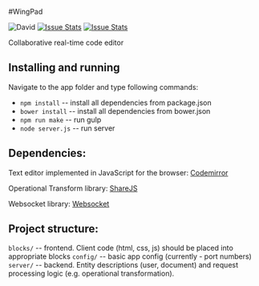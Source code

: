#WingPad

![David](https://david-dm.org/yandex-shri-minsk-2014/team-1.png)
[![Issue Stats](http://issuestats.com/github/yandex-shri-minsk-2014/team-1/badge/pr)](http://issuestats.com/github/yandex-shri-minsk-2014/team-2)
[![Issue Stats](http://issuestats.com/github/yandex-shri-minsk-2014/team-1/badge/issue)](http://issuestats.com/github/yandex-shri-minsk-2014/team-2)

Collaborative real-time code editor

## Installing and running

Navigate to the app folder and type following commands:

* `npm install`  -- install all dependencies from package.json
* `bower install` -- install all dependencies from bower.json
* `npm run make` -- run gulp
* `node server.js` -- run server

## Dependencies:

Text editor implemented in JavaScript for the browser:
[Codemirror](http://codemirror.net/)

Operational Transform library:
[ShareJS](http://sharejs.org/)

Websocket library:
[Websocket](https://github.com/einaros/ws)

## Project structure:

`blocks/` -- frontend. Client code (html, css, js) should be placed into appropriate blocks
`config/` -- basic app config (currently - port numbers)
`server/` -- backend. Entity descriptions (user, document) and request processing logic (e.g. operational transformation).
